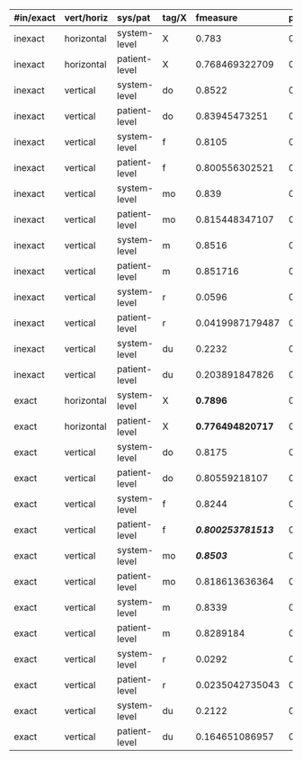 |#in/exact|vert/horiz|sys/pat|tag/X|fmeasure|precision|recall|
|:--------|:---------|:------|:----|:-------|:--------|:-----|
|inexact  |horizontal|system-level|X    |0.783   |0.8761   |0.7078|
|inexact  |horizontal|patient-level|X    |0.768469322709|0.870861752988|0.702905179283|
|inexact  |vertical  |system-level|do   |0.8522  |0.9164   |0.7964|
|inexact  |vertical  |patient-level|do   |0.83945473251|0.907609876543|0.799013580247|
|inexact  |vertical  |system-level|f    |0.8105  |0.9318   |0.7172|
|inexact  |vertical  |patient-level|f    |0.800556302521|0.917499159664|0.733044117647|
|inexact  |vertical  |system-level|mo   |0.839   |0.9007   |0.7852|
|inexact  |vertical  |patient-level|mo   |0.815448347107|0.870123553719|0.790958264463|
|inexact  |vertical  |system-level|m    |0.8516  |0.8411   |0.8624|
|inexact  |vertical  |patient-level|m    |0.851716|0.8502784|0.8654808|
|inexact  |vertical  |system-level|r    |0.0596  |0.5208   |0.0316|
|inexact  |vertical  |patient-level|r    |0.0419987179487|0.128751282051|0.0293632478632|
|inexact  |vertical  |system-level|du   |0.2232  |0.733    |0.1316|
|inexact  |vertical  |patient-level|du   |0.203891847826|0.340018478261|0.170569565217|
|exact    |horizontal|system-level|X    | **0.7896** |0.8469   |0.7395|
|exact    |horizontal|patient-level|X    | **0.776494820717** |0.838442629482|0.733724302789|
|exact    |vertical  |system-level|do   |0.8175  |0.8611   |0.7782|
|exact    |vertical  |patient-level|do   |0.80559218107|0.855832098765|0.780581069959|
|exact    |vertical  |system-level|f    |0.8244  |0.898    |0.762 |
|exact    |vertical  |patient-level|f    | **_0.800253781513_**|0.880431092437|0.748680672269|
|exact    |vertical  |system-level|mo   | **_0.8503_** |0.8997   |0.8061|
|exact    |vertical  |patient-level|mo   |0.818613636364|0.865862809917|0.798788016529|
|exact    |vertical  |system-level|m    |0.8339  |0.814    |0.8549|
|exact    |vertical  |patient-level|m    |0.8289184|0.8147   |0.8536048|
|exact    |vertical  |system-level|r    |0.0292  |0.3289   |0.0153|
|exact    |vertical  |patient-level|r    |0.0235042735043|0.0719371794872|0.0161829059829|
|exact    |vertical  |system-level|du   |0.2122  |0.529    |0.1327|
|exact    |vertical  |patient-level|du   |0.164651086957|0.246195108696|0.140916304348|